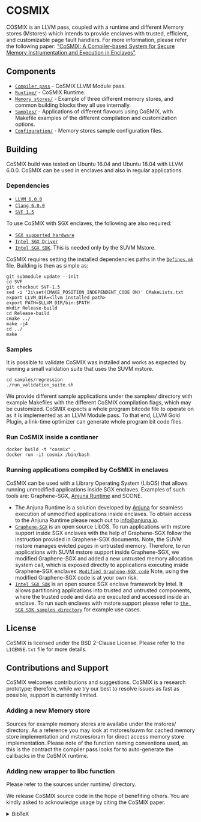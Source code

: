 # COSMIX
COSMIX is an LLVM pass, coupled with a runtime and different Memory stores (Mstores) which intends to provide enclaves with trusted, efficient, and customizable page fault handlers.
For more information, please refer the following paper:
["CoSMIX: A Compiler-based System for Secure Memory Instrumentation and Execution in Enclaves"](https://www.usenix.org/conference/atc19/presentation/orenbach).

## Components

* [`Compiler pass`](pass/) - CoSMIX LLVM Module pass.
* [`Runtime/`](runtime/) - CoSMIX Runtime.
* [`Memory stores/`](mstores/) - Example of three different memory stores, and common building blocks they all use internally.
* [`Samples/`](samples/) - Applications of different flavours using CoSMIX, with Makefile examples of the different compilation and customization options.
* [`Configuration/`](config_files/) - Memory stores sample configuration files.

## Building
CoSMIX build was tested on Ubuntu 16.04 and Ubuntu 18.04 with LLVM 6.0.0.
CoSMIX can be used in enclaves and also in regular applications.

### Dependencies
* [`LLVM 6.0.0`](http://releases.llvm.org/download.html)
* [`Clang 6.0.0`](http://releases.llvm.org/download.html)
* [`SVF 1.5`](https://github.com/SVF-tools/SVF)

To use CoSMIX with SGX enclaves, the following are also required:
* [`SGX supported hardware`](https://github.com/ayeks/SGX-hardware)
* [`Intel SGX Driver`](https://github.com/intel/linux-sgx-driver)
* [`Intel SGX SDK`](https://github.com/intel/linux-sgx). This is needed only by the SUVM Mstore.

CoSMIX requires setting the installed dependencies paths in the [`Defines.mk`](Defines.mk) file.
Building is then as simple as:
```shell
git submodule update --init
cd SVF
git checkout SVF-1.5
sed -i '2i\set(CMAKE_POSITION_INDEPENDENT_CODE ON)' CMakeLists.txt
export LLVM_DIR=<llvm installed path>
export PATH=$LLVM_DIR/bin:$PATH
mkdir Release-build
cd Release-build
cmake ../
make -j4
cd ../
make
```

### Samples
It is possible to validate CoSMIX was installed and works as expected by running a small validation suite that uses the SUVM mstore.
```shell
cd samples/regression
./run_validation_suite.sh 
```

We provide different sample applications under the samples/ directory with example Makefiles with the different CoSMIX compilation flags, which may be customized.
CoSMIX expects a whole program bitcode file to operate on as it is implemented as an LLVM Module pass. To that end, LLVM Gold Plugin, a link-time optimizer can generate whole program bit code files.

### Run CoSMIX inside a contianer
```shell
docker build -t "cosmix" .
docker run -it cosmix /bin/bash
```

### Running applications compiled by CoSMIX in enclaves
CoSMIX can be used with a Library Operating System (LibOS) that allows running unmodified applications inside SGX enclaves.
Examples of such tools are: Graphene-SGX, [Anjuna Runtime](https://www.anjuna.io) and SCONE.

* The Anjuna Runtime is a solution developed by [Anjuna](https://www.anjuna.io) for seamless execution of unmodified applications inside enclaves. To obtain access to the Anjuna Runtime please reach out to [info@anjuna.io](info@anjuna.io).
* [`Graphene-SGX`](https://github.com/oscarlab/graphene) is an open source LibOS. To run applications with mstore support inside SGX enclaves with the help of Graphene-SGX follow the instruction provided in Graphene-SGX documents.
Note, the SUVM mstore manages evicted pages in untrusted memory. Therefore, to run applications with SUVM mstore support inside Graphene-SGX, we modified Graphene-SGX and added a new
untrusted memory allocation system call, which is exposed directly to applications executing inside Graphene-SGX enclaves.
[`Modified Graphene-SGX code`](https://github.com/acsl-technion/graphene/tree/untrusted_alloc)
Note, using the modified Graphene-SGX code is at your own risk.
* [`Intel SGX SDK`](https://github.com/intel/linux-sgx) is an open source SGX enclave framework by Intel. It allows partitioning applications into trusted and untrusted components,
where the trusted code and data are executed and accessed inside an enclave. To run such enclaves with mstore support please refer to
[`the SGX SDK samples directory`](sgxsdk_samples/) for example use cases.

## License
CoSMIX is licensed under the BSD 2-Clause License. Please refer to the `LICENSE.txt` file for more details.

## Contributions and Support
CoSMIX welcomes contributions and suggestions.
CoSMIX is a research prototype; therefore, while we try our best to resolve issues as fast as possible, support is currently limited.

### Adding a new Memory store
Sources for example memory stores are availabe under the mstores/ directory. As a reference you may look at
mstores/suvm for cached memory store implementation and
mstores/oram for direct access memory store implementation.
Please note of the function naming conventions used, as this is the contract the compiler pass looks for to auto-generate the callbacks
in the CoSMIX runtime.

### Adding new wrapper to libc function
Please refer to the sources under runtime/ directory.

We release CoSMIX source code in the hope of benefiting others. You are kindly asked to acknowledge usage by citing the CoSMIX paper.
<details>
  <summary>BibTeX</summary>

    @inproceedings {cosmix::atc19,
    author = {Meni Orenbach and Yan Michalevsky and Christof Fetzer and Mark Silberstein},
    title = {CoSMIX: A Compiler-based System for Secure Memory Instrumentation and Execution in Enclaves},
    booktitle = {2019 {USENIX} Annual Technical Conference ({USENIX} {ATC} 19)},
    year = {2019},
    address = {Renton, WA},
    url = {https://www.usenix.org/conference/atc19/presentation/orenbach},
    publisher = {{USENIX} Association},
    }

</details>
